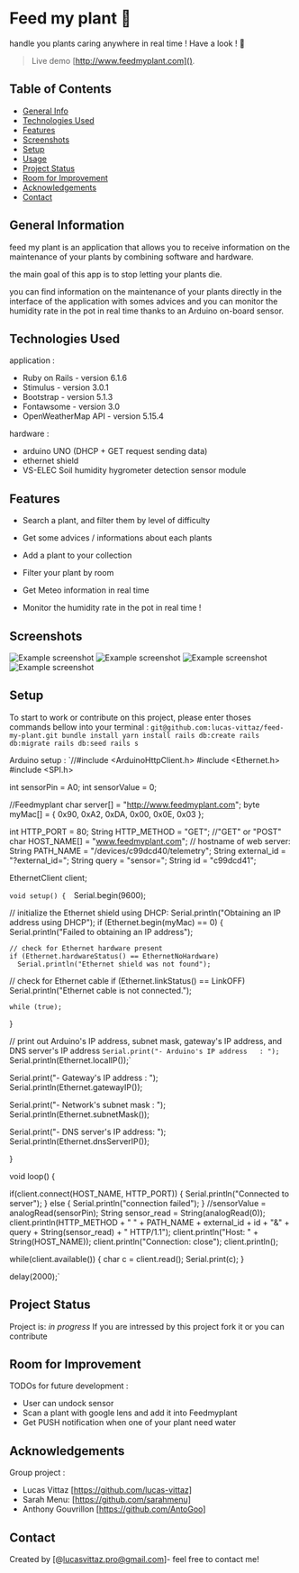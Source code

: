 # Feed my plant 🌱
handle you plants caring anywhere in real time !
Have a look ! 👀
> Live demo [http://www.feedmyplant.com](). 

## Table of Contents
* [General Info](#general-information)
* [Technologies Used](#technologies-used)
* [Features](#features)
* [Screenshots](#screenshots)
* [Setup](#setup)
* [Usage](#usage)
* [Project Status](#project-status)
* [Room for Improvement](#room-for-improvement)
* [Acknowledgements](#acknowledgements)
* [Contact](#contact)

## General Information
feed my plant is an application that allows you to receive information on the maintenance of your plants by combining software and hardware.

the main goal of this app is to stop letting your plants die.

you can find information on the maintenance of your plants directly in the interface of the application with somes advices and you can monitor the humidity rate in the pot in real time thanks to an Arduino on-board sensor.


## Technologies Used

application :
- Ruby on Rails - version 6.1.6
- Stimulus - version 3.0.1
- Bootstrap - version 5.1.3
- Fontawsome - version 3.0
- OpenWeatherMap API - version 5.15.4

hardware : 
- arduino UNO (DHCP + GET request sending data)
- ethernet shield 
- VS-ELEC Soil humidity hygrometer detection sensor module


## Features
- Search a plant, and filter them by level of difficulty
- Get some advices / informations about each plants
- Add a plant to your collection
- Filter your plant by room
- Get Meteo information in real time

- Monitor the humidity rate in the pot in real time ! 


## Screenshots
![Example screenshot](./app/assets/images/home-capture.png)
![Example screenshot](./app/assets/images/show-capture.png)
![Example screenshot](./app/assets/images/garden-capture.png)
![Example screenshot](./app/assets/images/alert-capture.png)

## Setup

To start to work or contribute on this project, please enter thoses commands bellow into your terminal : 
`git@github.com:lucas-vittaz/feed-my-plant.git
bundle install
yarn install
rails db:create
rails db:migrate
rails db:seed
rails s`
 
Arduino setup : 
`//#include <ArduinoHttpClient.h>
#include <Ethernet.h>
#include <SPI.h>

int sensorPin = A0;
int sensorValue = 0;

//Feedmyplant
char server[] = "http://www.feedmyplant.com";
byte myMac[] = { 0x90, 0xA2, 0xDA, 0x00, 0x0E, 0x03 };

int    HTTP_PORT   = 80;
String HTTP_METHOD = "GET"; //"GET" or "POST"
char   HOST_NAME[] = "www.feedmyplant.com"; // hostname of web server:
String PATH_NAME   = "/devices/c99dcd40/telemetry";
String external_id = "?external_id=";
String query = "sensor=";
String id = "c99dcd41";

EthernetClient client;


`void setup() { 
  `Serial.begin(9600);

  // initialize the Ethernet shield using DHCP:
 Serial.println("Obtaining an IP address using DHCP");
  if (Ethernet.begin(myMac) == 0) {
   Serial.println("Failed to obtaining an IP address");

    // check for Ethernet hardware present
    if (Ethernet.hardwareStatus() == EthernetNoHardware)
      Serial.println("Ethernet shield was not found");

   // check for Ethernet cable
    if (Ethernet.linkStatus() == LinkOFF)
      Serial.println("Ethernet cable is not connected.");

    while (true);
  }

  // print out Arduino's IP address, subnet mask, gateway's IP address, and DNS server's IP address
  `Serial.print("- Arduino's IP address   : ");
  `Serial.println(Ethernet.localIP());`

  Serial.print("- Gateway's IP address   : ");
  Serial.println(Ethernet.gatewayIP());

  Serial.print("- Network's subnet mask  : ");
  Serial.println(Ethernet.subnetMask());

  Serial.print("- DNS server's IP address: ");
  Serial.println(Ethernet.dnsServerIP());

}

void loop() {

  if(client.connect(HOST_NAME, HTTP_PORT)) {
    Serial.println("Connected to server");
  } else {
   Serial.println("connection failed");
  }
  //sensorValue = analogRead(sensorPin);
  String sensor_read = String(analogRead(0));
  client.println(HTTP_METHOD + " " + PATH_NAME + external_id + id + "&" + query + String(sensor_read) + " HTTP/1.1");
  client.println("Host: " + String(HOST_NAME));
  client.println("Connection: close");
  client.println();
  
  while(client.available())
  {
    char c = client.read();
    Serial.print(c);
  }
  
  delay(2000);`
  


## Project Status
Project is: _in progress_
If you are intressed by this project fork it or you can contribute


## Room for Improvement
TODOs for future development :
- User can undock sensor 
- Scan a plant with google lens and add it into Feedmyplant
- Get PUSH notification when one of your plant need water


## Acknowledgements
Group project :
- Lucas Vittaz [https://github.com/lucas-vittaz]
- Sarah Menu: [https://github.com/sarahmenu]
- Anthony Gouvrillon [https://github.com/AntoGoo]


## Contact
Created by [@lucasvittaz.pro@gmail.com]- feel free to contact me!
